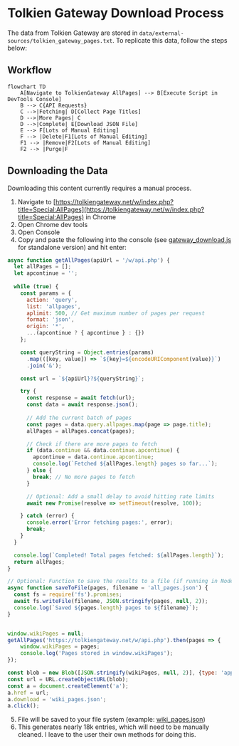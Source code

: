 # Tolkien Gateway Download Process

The data from Tolkien Gateway are stored in `data/external-sources/tolkien_gateway_pages.txt`. To replicate this data, follow the steps below:

## Workflow
```mermaid
flowchart TD
    A[Navigate to TolkienGateway AllPages] --> B[Execute Script in DevTools Console]
    B --> C{API Requests}
    C -->|Fetching| D[Collect Page Titles]
    D -->|More Pages| C
    D -->|Complete| E[Download JSON File]
    E --> F[Lots of Manual Editing]
    F --> |Delete|F1[Lots of Manual Editing]
    F1 --> |Remove|F2[Lots of Manual Editing]
    F2 --> |Purge|F
```

## Downloading the Data
Downloading this content currently requires a manual process.

1. Navigate to [https://tolkiengateway.net/w/index.php?title=Special:AllPages](https://tolkiengateway.net/w/index.php?title=Special:AllPages) in Chrome
2. Open Chrome dev tools
3. Open Console
4. Copy and paste the following into the console (see [gateway_download.js](gateway_download.js) for standalone version) and hit enter:

  ```js
  async function getAllPages(apiUrl = '/w/api.php') {
    let allPages = [];
    let apcontinue = '';
    
    while (true) {
      const params = {
        action: 'query',
        list: 'allpages',
        aplimit: 500, // Get maximum number of pages per request
        format: 'json',
        origin: '*',
        ...(apcontinue ? { apcontinue } : {})
      };

      const queryString = Object.entries(params)
        .map(([key, value]) => `${key}=${encodeURIComponent(value)}`)
        .join('&');

      const url = `${apiUrl}?${queryString}`;

      try {
        const response = await fetch(url);
        const data = await response.json();
        
        // Add the current batch of pages
        const pages = data.query.allpages.map(page => page.title);
        allPages = allPages.concat(pages);

        // Check if there are more pages to fetch
        if (data.continue && data.continue.apcontinue) {
          apcontinue = data.continue.apcontinue;
          console.log(`Fetched ${allPages.length} pages so far...`);
        } else {
          break; // No more pages to fetch
        }

        // Optional: Add a small delay to avoid hitting rate limits
        await new Promise(resolve => setTimeout(resolve, 100));

      } catch (error) {
        console.error('Error fetching pages:', error);
        break;
      }
    }

    console.log(`Completed! Total pages fetched: ${allPages.length}`);
    return allPages;
  }

  // Optional: Function to save the results to a file (if running in Node.js)
  async function saveToFile(pages, filename = 'all_pages.json') {
    const fs = require('fs').promises;
    await fs.writeFile(filename, JSON.stringify(pages, null, 2));
    console.log(`Saved ${pages.length} pages to ${filename}`);
  }


  window.wikiPages = null;
  getAllPages('https://tolkiengateway.net/w/api.php').then(pages => {
      window.wikiPages = pages;
      console.log('Pages stored in window.wikiPages');
  });

  const blob = new Blob([JSON.stringify(wikiPages, null, 2)], {type: 'application/json'});
  const url = URL.createObjectURL(blob);
  const a = document.createElement('a');
  a.href = url;
  a.download = 'wiki_pages.json';
  a.click();
  ```

5. File will be saved to your file system (example: [wiki_pages.json](wiki_pages.json))
6. This generates nearly 18k entries, which will need to be manually cleaned.  I leave to the user their own methods for doing this.
